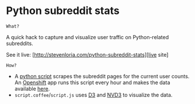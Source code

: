# Python subreddit stats

`What?`

A quick hack to capture and visualize user traffic on Python-related subreddits.

See it live: [http://stevenloria.com/python-subreddit-stats][live site]

`How?`

- A [python script](https://github.com/sloria/datasources/blob/master/scripts/rusers.py) scrapes the subreddit pages for the current user counts. An [Openshift](https://www.openshift.com/) app runs this script every hour and makes the data available [here][data].
- `script.coffee`/`script.js` uses [D3][] and [NVD3][] to visualize the data.

[data]: http://data.stevenloria.com/python-subreddit-traffic.csv
[live site]: http://stevenloria.com/python-subreddit-stats
[D3]: http://d3js.org/
[NVD3]: http://nvd3.org/